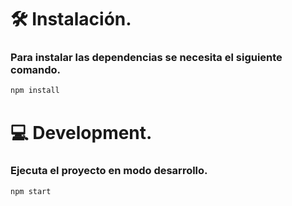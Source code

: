 # 🛠 Instalación.
### Para instalar las dependencias se necesita el siguiente comando.
```bash
npm install
```

# 💻 Development.
### Ejecuta el proyecto en modo desarrollo.
```bash
npm start
``` 
